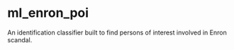 # ml_enron_poi
An identification classifier built to find persons of interest involved in Enron scandal.
